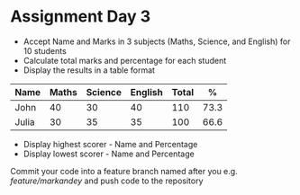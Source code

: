 # Assignment Day 3

- Accept Name and Marks in 3 subjects (Maths, Science, and English) for 10 students
- Calculate total marks and percentage for each student
- Display the results in a table format

| Name  | Maths | Science | English | Total | %    |
|-------|-------|---------|---------|-------|------|
| John  | 40    | 30      | 40      | 110   | 73.3 |
| Julia | 30    | 35      | 35      | 100   | 66.6 |

- Display highest scorer - Name and Percentage
- Display lowest scorer - Name and Percentage

Commit your code into a feature branch named after you e.g. *feature/markandey* and push code to the repository
